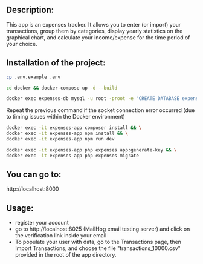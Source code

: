 ## Description:

This app is an expenses tracker. It allows you to enter (or import) your transactions, group them by categories,
display yearly statistics on the graphical chart, and calculate your income/expense for the time period of your choice.

## Installation of the project:

```bash
cp .env.example .env
```

```bash
cd docker && docker-compose up -d --build
```

```bash
docker exec expenses-db mysql -u root -proot -e "CREATE DATABASE expenses;"
```
Repeat the previous command if the socket connection error occurred (due to timing issues within the Docker environment)

```bash
docker exec -it expenses-app composer install && \
docker exec -it expenses-app npm install && \
docker exec -it expenses-app npm run dev
```

```bash
docker exec -it expenses-app php expenses app:generate-key && \
docker exec -it expenses-app php expenses migrate
```

## You can go to:
http://localhost:8000

## Usage:
* register your account
* go to http://localhost:8025 (MailHog email testing server) and click on the verification link inside your email
* To populate your user with data, go to the Transactions page, then Import Transactions, and choose the file
  "transactions_10000.csv" provided in the root of the app directory.